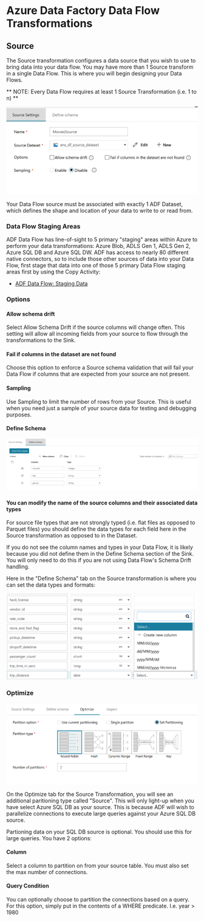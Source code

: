 # Azure Data Factory Data Flow Transformations

## Source

The Source transformation configures a data source that you wish to use to bring data into your data flow. You may have more than 1 Source transform in a single Data Flow. This is where you will begin designing your Data Flows.

** NOTE: Every Data Flow requires at least 1 Source Transformation (i.e. 1 to n) **

![Scource Transformation options](../images/source.png "source 1")

Your Data Flow source must be associated with exactly 1 ADF Dataset, which defines the shape and location of your data to write to or read from.

### Data Flow Staging Areas

ADF Data Flow has line-of-sight to 5 primary "staging" areas within Azure to perform your data transformations: Azure Blob, ADLS Gen 1, ADLS Gen 2, Azure SQL DB and Azure SQL DW. ADF has access to nearly 80 different native connectors, so to include those other sources of data into your Data Flow, first stage that data into one of those 5 primary Data Flow staging areas first by using the Copy Activity:

* [ADF Data Flow: Staging Data](https://youtu.be/mZLKdyoL3Mo)

### Options

#### Allow schema drift
Select Allow Schema Drift if the source columns will change often. This setting will allow all incoming fields from your source to flow through the transformations to the Sink.

#### Fail if columns in the dataset are not found
Choose this option to enforce a Source schema validation that will fail your Data Flow if columns that are expected from your source are not present.

#### Sampling
Use Sampling to limit the number of rows from your Source.  This is useful when you need just a sample of your source data for testing and debugging purposes.

#### Define Schema

![Scource Transformation](../images/source2.png "source 2")

#### You can modify the name of the source columns and their associated data types

For source file types that are not strongly typed (i.e. flat files as opposed to Parquet files) you should define the data types for each field here in the Source transformation as opposed to in the Dataset.

If you do not see the column names and types in your Data Flow, it is likely because you did not define them in the Define Schema section of the Sink. You will only need to do this if you are not using Data Flow's Schema Drift handling.

Here in the "Define Schema" tab on the Source transformation is where you can set the data types and formats:

![Scource Transformation](../images/source003.png "data types")

### Optimize

![Scource Partitions](../images/sourcepart.png "partitioning")

On the Optimize tab for the Source Transformation, you will see an additional paritioning type called "Source". This will only light-up when you have select Azure SQL DB as your source. This is because ADF will wish to parallelize connections to execute large queries against your Azure SQL DB source.

Partioning data on your SQL DB source is optional. You should use this for large queries. You have 2 options:

#### Column

Select a column to partition on from your source table. You must also set the max number of connections.

#### Query Condition

You can optionally choose to partition the connections based on a query. For this option, simply put in the contents of a WHERE predicate. I.e. year > 1980
